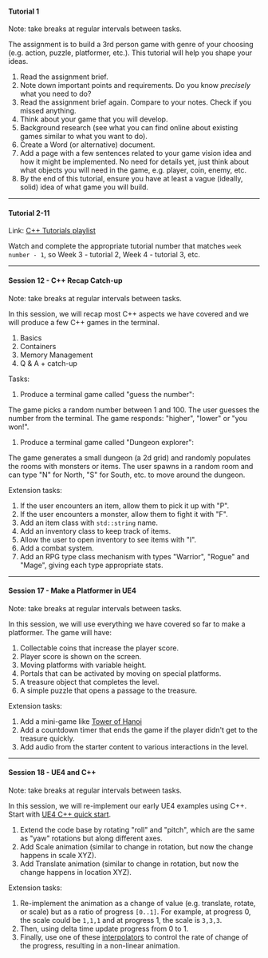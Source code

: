 #### Tutorial 1

Note: take breaks at regular intervals between tasks.

The assignment is to build a 3rd person game with genre of your choosing (e.g. action, puzzle, platformer, etc.). This tutorial will help you shape your ideas.

1. Read the assignment brief.
1. Note down important points and requirements. Do you know _precisely_ what you need to do?
1. Read the assignment brief again. Compare to your notes. Check if you missed anything.
1. Think about your game that you will develop. 
1. Background research (see what you can find online about existing games similar to what you want to do).
1. Create a Word (or alternative) document.
1. Add a page with a few sentences related to your game vision idea and how it might be implemented. No need for details yet, just think about what objects you will need in the game, e.g. player, coin, enemy, etc.
1. By the end of this tutorial, ensure you have at least a vague (ideally, solid) idea of what game you will build.

---

#### Tutorial 2-11

Link: [C++ Tutorials playlist](https://youtube.com/playlist?list=PL4h6ypqTi3RTsioTNjsLVgeEQ1HKR5H85)

Watch and complete the appropriate tutorial number that matches `week number - 1`, so Week 3 - tutorial 2, Week 4 - tutorial 3, etc.

---

#### Session 12 - C++ Recap Catch-up

Note: take breaks at regular intervals between tasks.

In this session, we will recap most C++ aspects we have covered and we will produce a few C++ games in the terminal.

1. Basics
1. Containers
1. Memory Management
1. Q & A + catch-up

Tasks:

1. Produce a terminal game called "guess the number":

The game picks a random number between 1 and 100. The user guesses the number from the terminal. The game responds: "higher", "lower" or "you won!".

1. Produce a terminal game called "Dungeon explorer":

The game generates a small dungeon (a 2d grid) and randomly populates the rooms with monsters or items. The user spawns in a random room and can type "N" for North, "S" for South, etc. to move around the dungeon.

Extension tasks:

1. If the user encounters an item, allow them to pick it up with "P".
1. If the user encounters a monster, allow them to fight it with "F".
1. Add an item class with `std::string` name.
1. Add an inventory class to keep track of items.
1. Allow the user to open inventory to see items with "I".
1. Add a combat system.
1. Add an RPG type class mechanism with types "Warrior", "Rogue" and "Mage", giving each type appropriate stats.

---

#### Session 17 - Make a Platformer in UE4

Note: take breaks at regular intervals between tasks.

In this session, we will use everything we have covered so far to make a platformer. The game will have:

1. Collectable coins that increase the player score.
1. Player score is shown on the screen.
1. Moving platforms with variable height.
1. Portals that can be activated by moving on special platforms.
1. A treasure object that completes the level.
1. A simple puzzle that opens a passage to the treasure.

Extension tasks:

1. Add a mini-game like [Tower of Hanoi](https://www.youtube.com/watch?v=nCdKCDSMUeA)
1. Add a countdown timer that ends the game if the player didn't get to the treasure quickly.
1. Add audio from the starter content to various interactions in the level.

---

#### Session 18 - UE4 and C++

Note: take breaks at regular intervals between tasks.

In this session, we will re-implement our early UE4 examples using C++. Start with [UE4 C++ quick start](https://docs.unrealengine.com/en-US/Programming/QuickStart/index.html).

1. Extend the code base by rotating "roll" and "pitch", which are the same as "yaw" rotations but along different axes.
1. Add Scale animation (similar to change in rotation, but now the change happens in scale XYZ).
1. Add Translate animation (similar to change in rotation, but now the change happens in location XYZ).

Extension tasks:

1. Re-implement the animation as a change of value (e.g. translate, rotate, or scale) but as a ratio of progress `[0..1]`. For example, at progress 0, the scale could be `1,1,1` and at progress 1, the scale is `3,3,3`.
1. Then, using delta time update progress from 0 to 1.
1. Finally, use one of these [interpolators](https://github.com/AlmasB/FXGL/blob/master/fxgl-animation/src/main/kotlin/com/almasb/fxgl/animation/Interpolators.kt) to control the rate of change of the progress, resulting in a non-linear animation.
